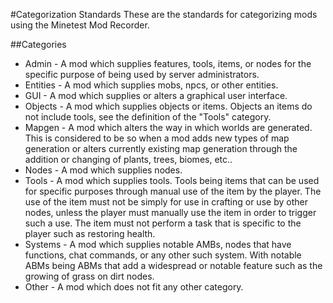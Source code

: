 #Categorization Standards
These are the standards for categorizing mods using the Minetest Mod Recorder.

##Categories
- Admin - A mod which supplies features, tools, items, or nodes for the specific purpose of being used by server administrators.
- Entities - A mod which supplies mobs, npcs, or other entities. 
- GUI - A mod which supplies or alters a graphical user interface.
- Objects - A mod which supplies objects or items. Objects an items do not include tools, see the definition of the "Tools" category.
- Mapgen - A mod which alters the way in which worlds are generated. This is considered to be so when a mod adds new types of map generation or alters currently existing map generation through the addition or changing of plants, trees, biomes, etc..
- Nodes - A mod which supplies nodes.
- Tools - A mod which supplies tools. Tools being items that can be used for specific purposes through manual use of the item by the player. The use of the item must not be simply for use in crafting or use by other nodes, unless the player must manually use the item in order to trigger such a use. The item must not perform a task that is specific to the player such as restoring health.
- Systems - A mod which supplies notable AMBs, nodes that have functions, chat commands, or any other such system. With notable ABMs being ABMs that add a widespread or notable feature such as the growing of grass on dirt nodes.
- Other - A mod which does not fit any other category.
